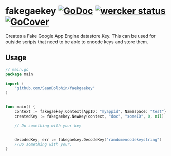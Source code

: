 fakegaekey [![GoDoc](https://godoc.org/github.com/SeanDolphin/fakegaekey?status.svg)](https://godoc.org/github.com/SeanDolphin/fakegaekey) [![wercker status](https://app.wercker.com/status/e4b5c15da5315d343d1a2ebfa37ca175/s "wercker status")](https://app.wercker.com/project/bykey/e4b5c15da5315d343d1a2ebfa37ca175) [![GoCover](http://gocover.io/_badge/github.com/SeanDolphin/fakegaekey)](http://gocover.io/_badge/github.com/SeanDolphin/fakegaekey)
==========

Creates a Fake Google App Engine datastore.Key.  This can be used for outside scripts that need to be able to encode keys and store them.


## Usage

~~~ go
// main.go
package main

import (
	"github.com/SeanDolphin/faekgaekey"
)


func main() {
  	context := fakegaekey.Context{AppID: "myappid", Namespace: "test"}
  	createdKey := fakegaekey.NewKey(context, "doc", "someID", 0, nil)

  	// Do something with your key


  	decodedKey, err := fakegaekey.DecodeKey("randomencodekeystring")
  	//Do something with your.
}

~~~